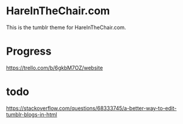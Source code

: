 # HareInTheChair.com

This is the tumblr theme for HareInTheChair.com.

# Progress

https://trello.com/b/6gkbM7OZ/website

# todo

https://stackoverflow.com/questions/68333745/a-better-way-to-edit-tumblr-blogs-in-html
